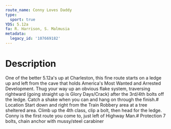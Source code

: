 ```yaml
---
route_name: Conny Loves Daddy
type:
  sport: true
YDS: 5.12a
fa: R. Harrison, S. Malmusia
metadata:
  legacy_id: '107669182'
---
```

# Description
One of the better 5.12a's up at Charleston, this fine route starts on a ledge up and left from the cave that holds America's Most Wanted and Arrested Development. Thug your way up an obvious flake system, traversing rightward (going straight up is Glory Days/Crack) after the 3rd/4th bolts off the ledge. Catch a shake when you can and hang on through the finish.# Location
Start down and right from the Train Robbery area at a tree sheltered area. Climb up the 4th class, clip a bolt, then head for the ledge. Conny is the first route you come to, just left of Highway Man.# Protection
7 bolts, chain anchor with mussy/steel carabiner